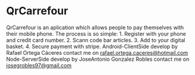 # QrCarrefour
QrCarrefour is an aplication which allows people to pay themselves with their mobile phone. The process is so simple: 1. Register with your phone and credit card number. 2. Scann code bar articles. 3. Add to your digital basket. 4. Secure payment with stripe. Android-ClientSide develop by Rafael Ortega Cáceres contact me on rafael.ortega.caceres@hotmail.com Node-ServerSide develop by JoseAntonio Gonzalez Robles contact me on josegrobles97@gmail.com
